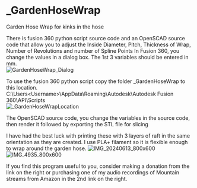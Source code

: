 # _GardenHoseWrap
Garden Hose Wrap for kinks in the hose

There is fusion 360 python script source code and an OpenSCAD source code that allow you to adjust the Inside Diameter, Pitch, Thickness of Wrap, Number of Revolutions and number of Spline Points
In Fusion 360, you change the values in a dialog box.  The 1st 3 variables should be entered in mm.<br>
![GardenHoseWrap_Dialog](https://github.com/geodave810/_GardenHoseWrap/assets/13069472/2558e077-edb7-42fb-a99a-20b47eb52731)

To use the fusion 360 python script copy the folder _GardenHoseWrap to this location.<br> C:\Users\<Username>\AppData\Roaming\Autodesk\Autodesk Fusion 360\API\Scripts\
![_GardenHoseWrapLocation](https://github.com/geodave810/_GardenHoseWrap/assets/13069472/b2a26397-f317-4725-b6b0-a795efd071a3)

The OpenSCAD source code, you change the variables in the source code, then render it followed by exporting the STL file for slicing

I have had the best luck with printing these with 3 layers of raft in the same orientation as they are created.  I use PLA+ filament so it is flexible enough to wrap around the garden hose.
![IMG_20240613_800x600](https://github.com/geodave810/_GardenHoseWrap/assets/13069472/930c528c-7c2a-4ba0-ad96-f7a31bcc8fc4)
![IMG_4935_800x600](https://github.com/geodave810/_GardenHoseWrap/assets/13069472/2c6bbfda-9b76-4fba-b471-acab1c621b94)

If you find this program useful to you, consider making a donation from the link on the right or purchasing one of my audio recordings of Mountain streams from Amazon in the 2nd link on the right.
